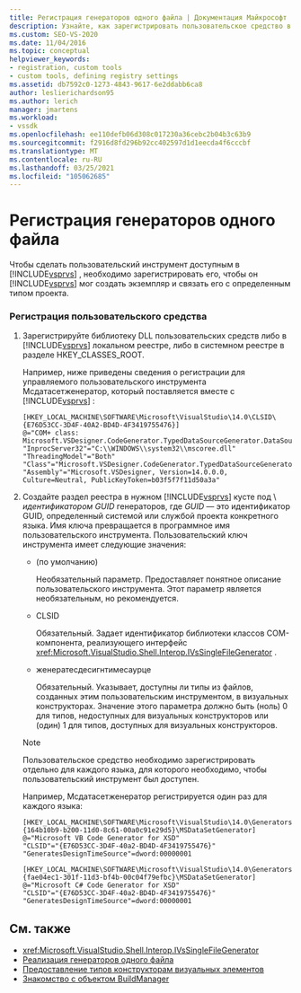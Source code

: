 ```yaml
---
title: Регистрация генераторов одного файла | Документация Майкрософт
description: Узнайте, как зарегистрировать пользовательское средство в Visual Studio, чтобы создать его экземпляр и связать его с определенным типом проекта.
ms.custom: SEO-VS-2020
ms.date: 11/04/2016
ms.topic: conceptual
helpviewer_keywords:
- registration, custom tools
- custom tools, defining registry settings
ms.assetid: db7592c0-1273-4843-9617-6e2ddabb6ca8
author: leslierichardson95
ms.author: lerich
manager: jmartens
ms.workload:
- vssdk
ms.openlocfilehash: ee110defb06d308c017230a36cebc2b04b3c63b9
ms.sourcegitcommit: f2916d8fd296b92cc402597d1d1eecda4f6cccbf
ms.translationtype: MT
ms.contentlocale: ru-RU
ms.lasthandoff: 03/25/2021
ms.locfileid: "105062685"
---
```

# <a name="registering-single-file-generators"></a>Регистрация генераторов одного файла
Чтобы сделать пользовательский инструмент доступным в [!INCLUDE[vsprvs](../../code-quality/includes/vsprvs_md.md)] , необходимо зарегистрировать его, чтобы он [!INCLUDE[vsprvs](../../code-quality/includes/vsprvs_md.md)] мог создать экземпляр и связать его с определенным типом проекта.

### <a name="to-register-a-custom-tool"></a>Регистрация пользовательского средства

1. Зарегистрируйте библиотеку DLL пользовательских средств либо в [!INCLUDE[vsprvs](../../code-quality/includes/vsprvs_md.md)] локальном реестре, либо в системном реестре в разделе HKEY_CLASSES_ROOT.

    Например, ниже приведены сведения о регистрации для управляемого пользовательского инструмента Мсдатасетженератор, который поставляется вместе с [!INCLUDE[vsprvs](../../code-quality/includes/vsprvs_md.md)] :

   ```
   [HKEY_LOCAL_MACHINE\SOFTWARE\Microsoft\VisualStudio\14.0\CLSID\{E76D53CC-3D4F-40A2-BD4D-4F3419755476}]
   @="COM+ class: Microsoft.VSDesigner.CodeGenerator.TypedDataSourceGenerator.DataSourceGeneratorWrapper"
   "InprocServer32"="C:\\WINDOWS\\system32\\mscoree.dll"
   "ThreadingModel"="Both"
   "Class"="Microsoft.VSDesigner.CodeGenerator.TypedDataSourceGenerator.DataSourceGeneratorWrapper"
   "Assembly"="Microsoft.VSDesigner, Version=14.0.0.0, Culture=Neutral, PublicKeyToken=b03f5f7f11d50a3a"
   ```

2. Создайте раздел реестра в нужном [!INCLUDE[vsprvs](../../code-quality/includes/vsprvs_md.md)] кусте под \\ *идентификатором GUID* генераторов, где *GUID* — это идентификатор GUID, определенный системой или службой проекта конкретного языка. Имя ключа превращается в программное имя пользовательского инструмента. Пользовательский ключ инструмента имеет следующие значения:

   - (по умолчанию)

        Необязательный параметр. Предоставляет понятное описание пользовательского инструмента. Этот параметр является необязательным, но рекомендуется.

   - CLSID

        Обязательный. Задает идентификатор библиотеки классов COM-компонента, реализующего интерфейс <xref:Microsoft.VisualStudio.Shell.Interop.IVsSingleFileGenerator> .

   - женератесдесигнтимесаурце

        Обязательный. Указывает, доступны ли типы из файлов, созданных этим пользовательским инструментом, в визуальных конструкторах. Значение этого параметра должно быть (ноль) 0 для типов, недоступных для визуальных конструкторов или (один) 1 для типов, доступных для визуальных конструкторов.

   > [!NOTE]
   > Пользовательское средство необходимо зарегистрировать отдельно для каждого языка, для которого необходимо, чтобы пользовательский инструмент был доступен.

    Например, Мсдатасетженератор регистрируется один раз для каждого языка:

   ```
   [HKEY_LOCAL_MACHINE\SOFTWARE\Microsoft\VisualStudio\14.0\Generators\{164b10b9-b200-11d0-8c61-00a0c91e29d5}\MSDataSetGenerator]
   @="Microsoft VB Code Generator for XSD"
   "CLSID"="{E76D53CC-3D4F-40a2-BD4D-4F3419755476}"
   "GeneratesDesignTimeSource"=dword:00000001

   [HKEY_LOCAL_MACHINE\SOFTWARE\Microsoft\VisualStudio\14.0\Generators\{fae04ec1-301f-11d3-bf4b-00c04f79efbc}\MSDataSetGenerator]
   @="Microsoft C# Code Generator for XSD"
   "CLSID"="{E76D53CC-3D4F-40a2-BD4D-4F3419755476}"
   "GeneratesDesignTimeSource"=dword:00000001
   ```

## <a name="see-also"></a>См. также
- <xref:Microsoft.VisualStudio.Shell.Interop.IVsSingleFileGenerator>
- [Реализация генераторов одного файла](../../extensibility/internals/implementing-single-file-generators.md)
- [Предоставление типов конструкторам визуальных элементов](../../extensibility/internals/exposing-types-to-visual-designers.md)
- [Знакомство с объектом BuildManager](/previous-versions/8f9kffa8(v=vs.140))